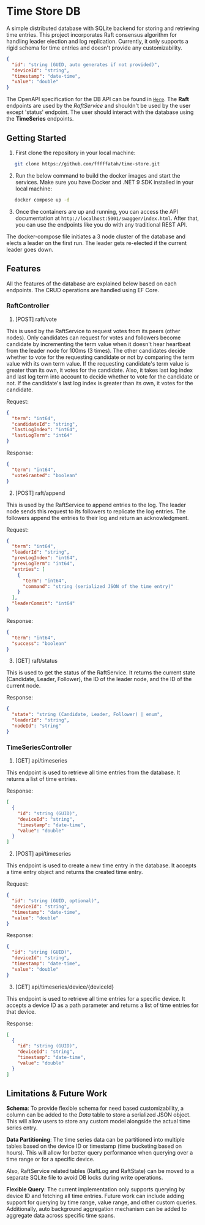 # Time Store DB

A simple distributed database with SQLite backend for storing and retrieving time entries. This project incorporates Raft consensus algorithm for handling leader election and log replication.
Currently, it only supports a rigid schema for time entries and doesn't provide any customizability.

```json
{
  "id": "string (GUID, auto generates if not provided)",
  "deviceId": "string",
  "timestamp": "date-time",
  "value": "double"
}
```
The OpenAPI specification for the DB API can be found in [`Here`](https://time-store.readme.io/reference/post_raft-vote). The **Raft** endpoints are used by the _RaftService_ and shouldn't be used by the user except 'status' endpoint.
The user should interact with the database using the **TimeSeries** endpoints.

## Getting Started

1. First clone the repository in your local machine:
```bash
   git clone https://github.com/fffffatah/time-store.git
```
2. Run the below command to build the docker images and start the services. Make sure you have Docker and .NET 9 SDK installed in your local machine:
```bash
   docker compose up -d
```
3. Once the containers are up and running, you can access the API documentation at `http://localhost:5001/swagger/index.html`. After that, you can use the endpoints like you do with any traditional REST API.

The docker-compose file initiates a 3 node cluster of the database and elects a leader on the first run. The leader gets re-elected if the current leader goes down.

## Features
All the features of the database are explained below based on each endpoints. The CRUD operations are handled using EF Core. 

### RaftController

1. [POST] raft/vote

This is used by the RaftService to request votes from its peers (other nodes). Only candidates can request for votes and followers become candidate by incrementing the term value
when it doesn't hear heartbeat from the leader node for 100ms (3 times). The other candidates decide whether to vote for the requesting candidate or not by comparing the term value with its own term value. If the requesting candidate's term value is greater than its own, it votes for the candidate.
Also, it takes last log index and last log term into account to decide whether to vote for the candidate or not. If the candidate's last log index is greater than its own, it votes for the candidate.

Request:

```json
{
  "term": "int64",
  "candidateId": "string",
  "lastLogIndex": "int64",
  "lastLogTerm": "int64"
}
```

Response:

```json
{
  "term": "int64",
  "voteGranted": "boolean"
}
```

2. [POST] raft/append

This is used by the RaftService to append entries to the log. The leader node sends this request to its followers to replicate the log entries.
The followers append the entries to their log and return an acknowledgment.

Request:

```json
{
  "term": "int64",
  "leaderId": "string",
  "prevLogIndex": "int64",
  "prevLogTerm": "int64",
  "entries": [
    {
      "term": "int64",
      "command": "string (serialized JSON of the time entry)"
    }
  ],
  "leaderCommit": "int64"
}
```

Response:

```json
{
  "term": "int64",
  "success": "boolean"
}
```

3. [GET] raft/status

This is used to get the status of the RaftService. It returns the current state (Candidate, Leader, Follower), the ID of the leader node, and the ID of the current node.

Response:

```json
{
  "state": "string (Candidate, Leader, Follower) | enum",
  "leaderId": "string",
  "nodeId": "string"
}
```

### TimeSeriesController

1. [GET] api/timeseries

This endpoint is used to retrieve all time entries from the database. It returns a list of time entries.

Response:

```json
[
  {
    "id": "string (GUID)",
    "deviceId": "string",
    "timestamp": "date-time",
    "value": "double"
  }
]
```

2. [POST] api/timeseries

This endpoint is used to create a new time entry in the database. It accepts a time entry object and returns the created time entry.

Request:

```json
{
  "id": "string (GUID, optional)",
  "deviceId": "string",
  "timestamp": "date-time",
  "value": "double"
}
```

Response:

```json
{
  "id": "string (GUID)",
  "deviceId": "string",
  "timestamp": "date-time",
  "value": "double"
}
```

3. [GET] api/timeseries/device/{deviceId}

This endpoint is used to retrieve all time entries for a specific device. It accepts a device ID as a path parameter and returns a list of time entries for that device.

Response:

```json
[
  {
    "id": "string (GUID)",
    "deviceId": "string",
    "timestamp": "date-time",
    "value": "double"
  }
]
```

## Limitations & Future Work

**Schema**: To provide flexible schema for need based customizability, a column can be added to the _Data_ table to store a serialized JSON object.
This will allow users to store any custom model alongside the actual time series entry.

**Data Partitioning**: The time series data can be partitioned into multiple tables based on the device ID or timestamp (time bucketing based on hours).
This will allow for better query performance when querying over a time range or for a specific device.

Also, RaftService related tables (RaftLog and RaftState) can be moved to a separate SQLite file to avoid DB locks during write operations.

**Flexible Query**: The current implementation only supports querying by device ID and fetching all time entries. Future work can include adding support for querying by time range, value range, and other custom queries.
Additionally, auto background aggregation mechanism can be added to aggregate data across specific time spans.